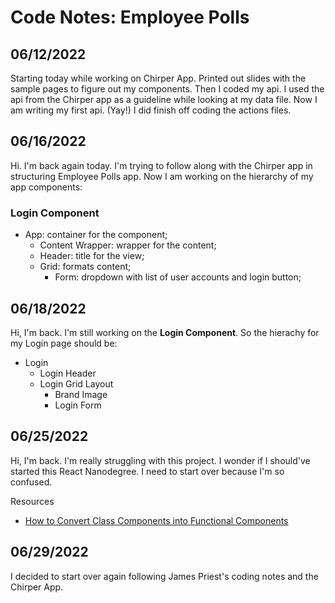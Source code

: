 # Code Notes: Employee Polls

## 06/12/2022

Starting today while working on Chirper App. Printed out slides with the sample pages to figure out my components. Then I coded my api. I used the api from the Chirper app as a guideline while looking at my data file. Now I am writing my first api. (Yay!) I did finish off coding the actions files.

## 06/16/2022

Hi. I'm back again today. I'm trying to follow along with the Chirper app in structuring Employee Polls app. Now I am working on the hierarchy of my app components:

### Login Component

- App: container for the component;
  - Content Wrapper: wrapper for the content;
  - Header: title for the view;
  - Grid: formats content;
    - Form: dropdown with list of user accounts and login button;

## 06/18/2022

Hi, I'm back. I'm still working on the **Login Component**.
So the hierachy for my Login page should be:

- Login
  - Login Header
  * Login Grid Layout
    - Brand Image
    - Login Form

## 06/25/2022

Hi, I'm back. I'm really struggling with this project. I wonder if I should've started this React Nanodegree. I need to start over because I'm so confused.

Resources

- [How to Convert Class Components into Functional Components](https://medium.com/geekculture/how-to-convert-class-component-into-functional-components-in-react-ec87ca1a5b53)

## 06/29/2022

I decided to start over again following James Priest's coding notes and the Chirper App.
